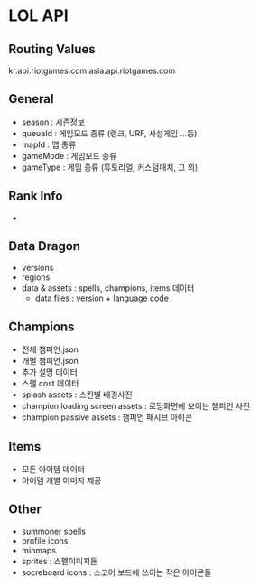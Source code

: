 # LOL API

## Routing Values

kr.api.riotgames.com
asia.api.riotgames.com

## General

- season : 시즌정보
- queueId : 게임모드 종류 (랭크, URF, 사설게임 ...등)
- mapId : 맵 종류
- gameMode : 게임모드 종류
- gameType : 게임 종류 (튜토리얼, 커스텀매치, 그 외)

## Rank Info

-

## Data Dragon

- versions
- regions
- data & assets : spells, champions, items 데이터
  - data files : version + language code

## Champions

- 전체 챔피언.json
- 개별 챔피언.json
- 추가 설명 데이터
- 스펠 cost 데이터
- splash assets : 스킨별 배경사진
- champion loading screen assets : 로딩화면에 보이는 챔피언 사진
- champion passive assets : 챔피언 패시브 아이콘

## Items

- 모든 아이템 데이터
- 아이템 개별 이미지 제공

## Other

- summoner spells
- profile icons
- minmaps
- sprites : 스펠이미지들
- socreboard icons : 스코어 보드에 쓰이는 작은 아이콘들
